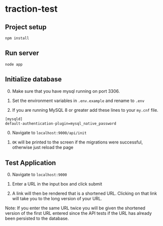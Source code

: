 # traction-test

## Project setup
```
npm install
```

## Run server

```
node app
```

## Initialize database

0. Make sure that you have mysql running on port 3306.

0. Set the environment variables in `.env.example` and rename to `.env`

0. If you are running MySQL 8 or greater add these lines to your `my.cnf` file.

```bash
[mysqld]
default-authentication-plugin=mysql_native_password
```

0. Navigate to `localhost:9000/api/init`

0. `OK` will be printed to the screen if the migrations were successful, otherwise just reload the page

## Test Application

0. Navigate to `localhost:9000`

0. Enter a URL in the input box and click submit

0. A link will then be rendered that is a shortened URL. Clicking on that link will take you to the long version of your URL.

Note: If you enter the same URL twice you will be given the shortened version of the first URL entered since the API tests if the URL has already been persisted to the database.
